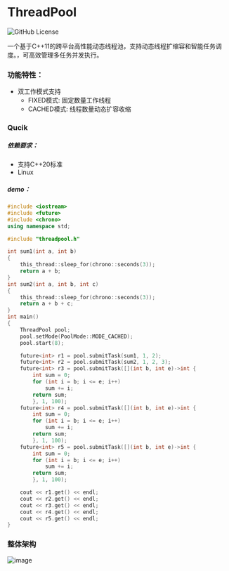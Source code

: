 # ThreadPool
![GitHub License](https://img.shields.io/github/license/xykCs/ThreadPool)

一个基于C++11的跨平台高性能动态线程池，支持动态线程扩缩容和智能任务调度。，可高效管理多任务并发执行。
### 功能特性：
- 双工作模式支持  
    - FIXED模式: 固定数量工作线程
    - CACHED模式: 线程数量动态扩容收缩


### Qucik
##### 依赖要求：
- 支持C++20标准
- Linux

##### demo：
```cpp
#include <iostream>
#include <future>
#include <chrono>
using namespace std;

#include "threadpool.h"

int sum1(int a, int b)
{
    this_thread::sleep_for(chrono::seconds(3));
    return a + b;
}
int sum2(int a, int b, int c)
{
    this_thread::sleep_for(chrono::seconds(3));
    return a + b + c;
}
int main()
{
    ThreadPool pool;
    pool.setMode(PoolMode::MODE_CACHED);
    pool.start(8);

    future<int> r1 = pool.submitTask(sum1, 1, 2);
    future<int> r2 = pool.submitTask(sum2, 1, 2, 3);
    future<int> r3 = pool.submitTask([](int b, int e)->int {
        int sum = 0;
        for (int i = b; i <= e; i++)
            sum += i;
        return sum;
        }, 1, 100);
    future<int> r4 = pool.submitTask([](int b, int e)->int {
        int sum = 0;
        for (int i = b; i <= e; i++)
            sum += i;
        return sum;
        }, 1, 100);
    future<int> r5 = pool.submitTask([](int b, int e)->int {
        int sum = 0;
        for (int i = b; i <= e; i++)
            sum += i;
        return sum;
        }, 1, 100);

    cout << r1.get() << endl;
    cout << r2.get() << endl;
    cout << r3.get() << endl;
    cout << r4.get() << endl;
    cout << r5.get() << endl;
}
```

### 整体架构
![image](https://github.com/user-attachments/assets/40297838-98b7-4e18-b8ea-f92d43b9ab1a)


